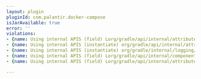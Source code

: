 ```yaml
---
layout: plugin
pluginId: com.palantir.docker-compose
isJarAvailable: true
error: ''
violations:
- {name: Using internal APIS (field) Lorg/gradle/api/internal/attributes/ImmutableAttributesFactory;}
- {name: Using internal APIS (instantiate) org/gradle/api/internal/attributes/ImmutableAttributesFactory}
- {name: Using internal APIS (instantiate) org/gradle/internal/logging/text/StyledTextOutput}
- {name: Using internal APIS (field) Lorg/gradle/api/internal/component/UsageContext;}
- {name: Using internal APIS (field) Lorg/gradle/api/internal/attributes/ImmutableAttributes;}

---
```

